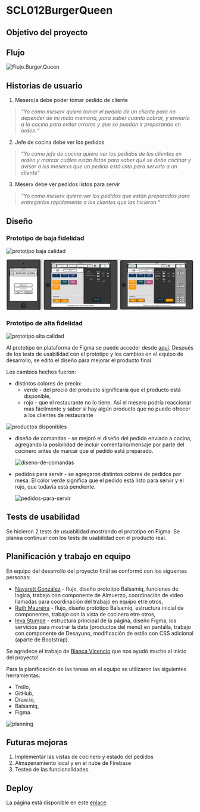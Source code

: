 # SCL012BurgerQueen

## Objetivo del proyecto

## Flujo
![Flujo.Burger.Queen](src/assets/img/Diagram_BurgerQueen2.jpg)

## Historias de usuario
1. Mesero/a debe poder tomar pedido de cliente
>_“Yo como meserx quiero tomar el pedido de un cliente para no depender de mi mala memoria, para saber cuánto cobrar, y enviarlo a la cocina para evitar errores y que se puedan ir preparando en orden.“_

2. Jefe de cocina debe ver los pedidos
>_“Yo como jefx de cocina quiero ver los pedidos de los clientes en orden y marcar cuáles están listos para saber qué se debe cocinar y avisar a lxs meserxs que un pedido está listo para servirlo a un cliente”_

3. Meserx debe ver pedidos listos para servir
>_“Yo como meserx quiero ver los pedidos que están preparados para entregarlos rápidamente a los clientes que las hicieron.“_

## Diseño

### Prototipo de baja fidelidad
![prototipo baja calidad](src/assets/img/sketch2.png)

![balsamiq](src/assets/img/Balsamiq.png)

### Prototipo de alta fidelidad
![prototipo alta calidad](src/assets/img/Figma_prototype.png)

Al prototipo en plataforma de Figma se puede acceder desde [aquí](https://www.figma.com/file/H6Rvl4NQQsPHM1SynEv75A/Untitled?node-id=0%3A1).
Después de los tests de usabilidad con el prototipo y los cambios en el equipo de desarrollo, se editó el diseño para mejorar el producto final.

Los cambios hechos fueron:
* distintos colores de precio:
    * verde - del precio del producto significaría que el producto está disponible, 
    * rojo -  que el restaurante no lo tiene. Así el mesero podría reaccionar más fácilmente y saber si hay algún producto que no puede ofrecer a los clientes de restaurante

![productos disponibles](src/assets/img/colores-verde-rojo-al-productos.jpg)

* diseño de comandas - se mejoró el diseño del pedido enviado a cocina, agregando la posibilidad de incluir comentario/mensaje por parte del cocinero antes de marcar que el pedido está preparado.

    ![diseno-de-comandas](src/assets/img/diseno-de-comandas.png)

* pedidos para servir - se agregaron distintos colores de pedidos por mesa. El color verde significa que el pedido está listo para servir y el rojo, que todavía está pendiente.

    ![pedidos-para-servir](src/assets/img/pedidos-para-servir.png)

## Tests de usabilidad
Se hicieron 2 tests de usuabilidad mostrando el prototipo en Figma.
Se planea continuar con los tests de usabilidad con el producto real.

## Planificación y trabajo en equipo

En equipo del desarrollo del proyecto finál se conformó con los siguentes personas:
* [Nayarett González](https://github.com/NPGonzalez) - flujo, diseño prototipo Balsamiq, funciones de logica,  trabajo con componente de Almuerzo, coordinación de video llamadas para coordinación del trabajo en equipo etre otros,
* [Ruth Maureira](https://github.com/RuthMaureira) - flujo, diseño prototipo Balsamiq, estructura inicial de componentes, trabajo con la vista de cocinero etre otros,
* [Ieva Stumpe](https://github.com/ievastumpe) - estructura principal de la página, diseño Figma, los servicios para mostrar la data (productos del menú) en pantalla, trabajo con componente de Desayuno, modificación de estilo con CSS adicional (aparte de Bootstrap).

Se agradece el trabajo de [Bianca Vicencio](https://github.com/vicencio-tech) que nos ayudó mucho al inicio del proyecto!

Para la planificación de las tareas en el equipo se utilizaron las siguientes herramientas:
* Trello,
* GitHub,
* Draw.io,
* Balsamiq,
* Figma.

![planning](src/assets/img/planning.png)

## Futuras mejoras

1. Implementar las vistas de cocinero y estado del pedidos
2. Almazenamiento local y en el nube de Firebase
3. Testeo de las funcionalidades.

## Deploy

La página está disponible en este [enlace](https://theburgerqueen-scl012.firebaseapp.com/home).
